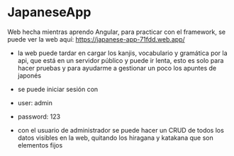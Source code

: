 # JapaneseApp

Web hecha mientras aprendo Angular, para practicar con el framework, se puede ver la web aquí: https://japanese-app-71fdd.web.app/

- la web puede tardar en cargar los kanjis, vocabulario y gramática por la api, que está en un servidor público y puede ir lenta, esto es solo para hacer pruebas y para ayudarme a gestionar un poco los apuntes de japonés
- se puede iniciar sesión con 
-   user: admin
-   password: 123

- con el usuario de administrador se puede hacer un CRUD de todos los datos visibles en la web, quitando los hiragana y katakana que son elementos fijos
